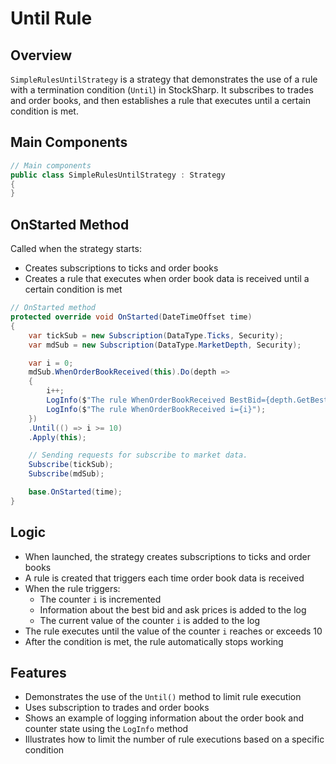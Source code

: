 # Until Rule

## Overview

`SimpleRulesUntilStrategy` is a strategy that demonstrates the use of a rule with a termination condition (`Until`) in StockSharp. It subscribes to trades and order books, and then establishes a rule that executes until a certain condition is met.

## Main Components

```cs
// Main components
public class SimpleRulesUntilStrategy : Strategy
{
}
```

## OnStarted Method

Called when the strategy starts:

- Creates subscriptions to ticks and order books
- Creates a rule that executes when order book data is received until a certain condition is met

```cs
// OnStarted method
protected override void OnStarted(DateTimeOffset time)
{
    var tickSub = new Subscription(DataType.Ticks, Security);
    var mdSub = new Subscription(DataType.MarketDepth, Security);

    var i = 0;
    mdSub.WhenOrderBookReceived(this).Do(depth =>
    {
        i++;
        LogInfo($"The rule WhenOrderBookReceived BestBid={depth.GetBestBid()}, BestAsk={depth.GetBestAsk()}");
        LogInfo($"The rule WhenOrderBookReceived i={i}");
    })
    .Until(() => i >= 10)
    .Apply(this);

    // Sending requests for subscribe to market data.
    Subscribe(tickSub);
    Subscribe(mdSub);

    base.OnStarted(time);
}
```

## Logic

- When launched, the strategy creates subscriptions to ticks and order books
- A rule is created that triggers each time order book data is received
- When the rule triggers:
  - The counter `i` is incremented
  - Information about the best bid and ask prices is added to the log
  - The current value of the counter `i` is added to the log
- The rule executes until the value of the counter `i` reaches or exceeds 10
- After the condition is met, the rule automatically stops working

## Features

- Demonstrates the use of the `Until()` method to limit rule execution
- Uses subscription to trades and order books
- Shows an example of logging information about the order book and counter state using the `LogInfo` method
- Illustrates how to limit the number of rule executions based on a specific condition